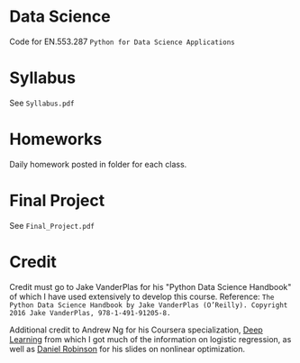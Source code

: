 # Data Science
Code for EN.553.287
`Python for Data Science Applications`

# Syllabus
See `Syllabus.pdf`

# Homeworks
Daily homework posted in folder for each class.

# Final Project
See `Final_Project.pdf`

# Credit
Credit must go to Jake VanderPlas for his "Python Data Science Handbook" of which I have used extensively to develop this course.
Reference: `The Python Data Science Handbook by Jake VanderPlas (O’Reilly). Copyright 2016 Jake VanderPlas, 978-1-491-91205-8.`

Additional credit to Andrew Ng for his Coursera specialization, [Deep Learning](https://www.coursera.org/specializations/deep-learning)
from which I got much of the information on logistic regression, as well as [Daniel Robinson](https://sites.google.com/site/danielprobinson/)
for his slides on nonlinear optimization.
